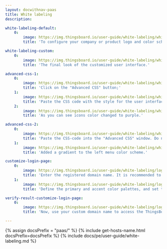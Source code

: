 ```yaml
---
layout: docwithnav-paas
title: White labeling
description:

white-labeling-default:
    0:
        image: https://img.thingsboard.io/user-guide/white-labeling/white-labeling-default.png
        title: 'To configure your company or product logo and color scheme, go to the "White labeling" page.'

white-labeling-custom:
    0:
        image: https://img.thingsboard.io/user-guide/white-labeling/white-labeling-custom.png
        title: 'The final look of the customized user interface.'

advanced-css-1:
    0:
        image: https://img.thingsboard.io/user-guide/white-labeling/white-labeling-advanced-css-1.png
        title: 'Click on the "Advanced CSS" button;'
    1:
        image: https://img.thingsboard.io/user-guide/white-labeling/white-labeling-advanced-css-2.png
        title: 'Paste the CSS code with the style for the user interface into the "Advanced CSS" pop-up window and click "Save". Then save all changes;'
    2:
        image: https://img.thingsboard.io/user-guide/white-labeling/white-labeling-advanced-css-3.png
        title: 'As you can see icons color changed to purple.'

advanced-css-2:
    0:
        image: https://img.thingsboard.io/user-guide/white-labeling/white-labeling-advanced-css-4.png
        title: 'Paste the CSS-code into the "Advanced CSS" window. Do not delete the previously added CSS code to keep the previous color scheme. Save all changes;'
    1:
        image: https://img.thingsboard.io/user-guide/white-labeling/white-labeling-advanced-css-5.png
        title: 'Added a gradient to the left menu color scheme.'

customize-login-page:
    0:
        image: https://img.thingsboard.io/user-guide/white-labeling/login-tab-1-paas.png
        title: 'Enter the registered domain name. It is recommended to prevent usage of hostnames from headers of the request. Enter a custom application title, replace the default website icon and logo with your own;'
    1:
        image: https://img.thingsboard.io/user-guide/white-labeling/login-tab-2-paas.png
        title: 'Define the primary and accent color palettes, and set the page background color. Once done, save the changes.'

verify-result-customize-login-page:
    0:
        image: https://img.thingsboard.io/user-guide/white-labeling/login-tab-3.png
        title: 'Now, use your custom domain name to access the ThingsBoard web interface login page and verify the result of your configuration.'

---
```


{% assign docsPrefix = "paas/" %}
{% include get-hosts-name.html docsPrefix=docsPrefix %}
{% include docs/pe/user-guide/white-labeling.md %}